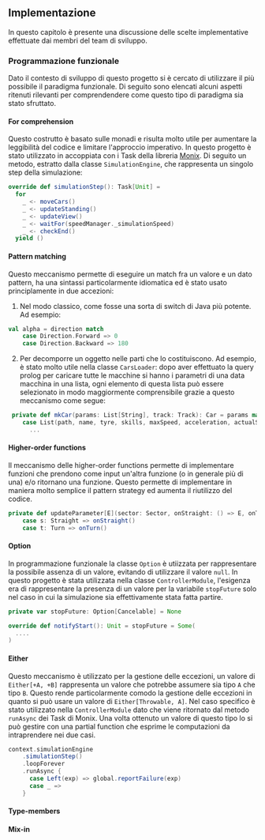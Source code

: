 ## Implementazione 

In questo capitolo è presente una discussione delle scelte implementative effettuate dai membri del team di sviluppo.

### Programmazione funzionale

Dato il contesto di sviluppo di questo progetto si è cercato di utilizzare il più possibile il paradigma funzionale. Di seguito sono elencati alcuni aspetti ritenuti rilevanti per comprendendere come questo tipo di paradigma sia stato sfruttato.

#### For comprehension 
Questo costrutto è basato sulle monadi e risulta molto utile per aumentare la leggibilità del codice e limitare l'approccio imperativo. In questo progetto è stato utilizzato in accoppiata con i Task della libreria [Monix](https://monix.io/). Di seguito un metodo, estratto dalla classe `SimulationEngine`, che rappresenta un singolo step della simulazione:
```scala
override def simulationStep(): Task[Unit] =
  for
    _ <- moveCars()
    _ <- updateStanding()
    _ <- updateView()
    _ <- waitFor(speedManager._simulationSpeed)
    _ <- checkEnd()
  yield ()
```

#### Pattern matching
Questo meccanismo permette di eseguire un match fra un valore e un dato pattern, ha una sintassi particolarmente idiomatica ed è stato usato principlamente in due accezioni:
1. Nel modo classico, come fosse una sorta di switch di Java più potente. Ad esempio:
```scala
val alpha = direction match
    case Direction.Forward => 0
    case Direction.Backward => 180
```
2. Per decomporre un oggetto nelle parti che lo costituiscono. Ad esempio, è stato molto utile nella classe `CarsLoader`: dopo aver effettuato la query prolog per caricare tutte le macchine si hanno i parametri di una data macchina in una lista, ogni elemento di questa lista può essere selezionato in modo maggiormente comprensibile grazie a questo meccanismo come segue:
```scala
 private def mkCar(params: List[String], track: Track): Car = params match {
    case List(path, name, tyre, skills, maxSpeed, acceleration, actualSector, fuel, carColor) => 
      ...
```

#### Higher-order functions
Il meccanismo delle higher-order functions permette di implementare funzioni che prendono come input un'altra funzione (o in generale più di una) e/o ritornano una funzione. Questo permette di implementare in maniera molto semplice il pattern strategy ed aumenta il riutilizzo del codice. 
```scala 
private def updateParameter[E](sector: Sector, onStraight: () => E, onTurn: () => E): E = sector match
    case s: Straight => onStraight()
    case t: Turn => onTurn()
```

#### Option 
In programmazione funzionale la classe `Option` è utiizzata per rappresentare la possibile assenza di un valore, evitando di utilizzare il valore `null`. In questo progetto è stata utilizzata nella classe `ControllerModule`, l'esigenza era di rappresentare la presenza di un valore per la variabile `stopFuture` solo nel caso in cui la simulazione sia effettivamente stata fatta partire.
```scala 
private var stopFuture: Option[Cancelable] = None

override def notifyStart(): Unit = stopFuture = Some(
  ....
)
```

#### Either
Questo meccanismo è utilizzato per la gestione delle eccezioni, un valore di `Either[+A, +B]` rappresenta un valore che potrebbe assumere sia tipo `A` che tipo `B`. Questo rende particolarmente comodo la gestione delle eccezioni in quanto si può usare un valore di `Either[Throwable, A]`. Nel caso specifico è stato utilizzato nella `ControllerModule` dato che viene ritornato dal metodo `runAsync` dei Task di Monix. Una volta ottenuto un valore di questo tipo lo si può gestire con una partial function che esprime le computazioni da intraprendere nei due casi.

```scala
context.simulationEngine
    .simulationStep()
    .loopForever
    .runAsync {
      case Left(exp) => global.reportFailure(exp)
      case _ =>
    }
```


#### Type-members

#### Mix-in



